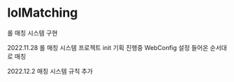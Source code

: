 # lolMatching
롤 매칭 시스템 구현

2022.11.28
롤 매칭 시스템 프로젝트 init
기획 진행중
WebConfig 설정
들어온 순서대로 매칭

2022.12.2
매칭 시스템 규칙 추가
